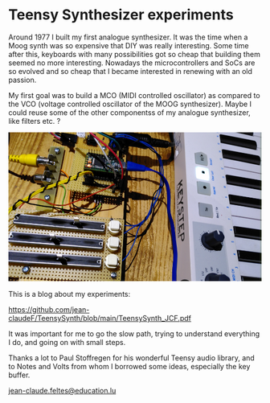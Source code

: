 # Teensy Synthesizer experiments
Around 1977 I built my first analogue synthesizer. It was the time when a Moog synth was so expensive that DIY was really interesting. Some time after this, keyboards with many possibilities got so cheap that building them seemed no more interesting. Nowadays the microcontrollers and SoCs are so evolved and so cheap that I became interested in renewing with an old passion.

My first goal was to build a MCO (MIDI controlled oscillator) as compared to the VCO (voltage controlled oscillator of the MOOG synthesizer). Maybe I could reuse some of the other componentss of my analogue synthesizer, like filters etc. ?

![Picture](/Synth.png)

This is a blog about my experiments:

https://github.com/jean-claudeF/TeensySynth/blob/main/TeensySynth_JCF.pdf

It was important for me to go the slow path, trying to understand everything I do, and going on with small steps.

Thanks a lot to Paul Stoffregen for his wonderful Teensy audio library, and to Notes and Volts from whom I borrowed some ideas, especially the key buffer.

jean-claude.feltes@education.lu

  
